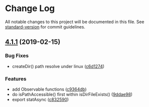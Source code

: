 # Change Log

All notable changes to this project will be documented in this file. See [standard-version](https://github.com/conventional-changelog/standard-version) for commit guidelines.

<a name="4.1.1"></a>
## [4.1.1](https://github.com/waitingsong/node-idcard-reader/compare/v4.1.0...v4.1.1) (2019-02-15)


### Bug Fixes

* createDir() path resolve under linux ([c6d1274](https://github.com/waitingsong/node-idcard-reader/commit/c6d1274))


### Features

* add Observable functions ([c9364db](https://github.com/waitingsong/node-idcard-reader/commit/c9364db))
* do isPathAccessible() first within isDirFileExists() ([9ddae98](https://github.com/waitingsong/node-idcard-reader/commit/9ddae98))
* export statAsync ([c832590](https://github.com/waitingsong/node-idcard-reader/commit/c832590))
